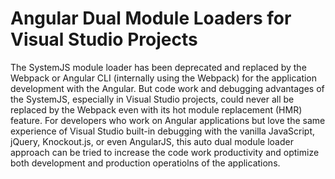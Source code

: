 # Angular Dual Module Loaders for Visual Studio Projects
The SystemJS module loader has been deprecated and replaced by the Webpack or Angular CLI (internally using the Webpack) for the application development with the Angular. But code work and debugging advantages of the SystemJS, especially in Visual Studio projects, could never all be replaced by the Webpack even with its hot module replacement (HMR) feature. For developers who work on Angular applications but love the same experience of Visual Studio built-in debugging with the vanilla JavaScript, jQuery, Knockout.js, or even AngularJS, this auto dual module loader approach can be tried to increase the code work productivity and optimize both development and production operatiolns of the applications.</p>

